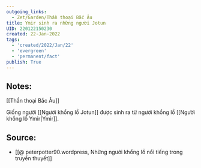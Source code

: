 ```yaml
---
outgoing_links:
  - Zet/Garden/Thần thoại Bắc Âu
title: Ymir sinh ra những người Jotun
UID: 220122150230
created: 22-Jan-2022
tags:
  - 'created/2022/Jan/22'
  - 'evergreen'
  - 'permanent/fact'
publish: True
---
```

## Notes:
[[Thần thoại Bắc Âu]]

Giống người [[Người khổng lồ Jotun]] được sinh ra từ người khổng lồ [[Người khổng lồ Ymir|Ymir]].

## Source:
- [[@ peterpotter90.wordpress, Những người khổng lồ nổi tiếng trong truyền thuyết]]



